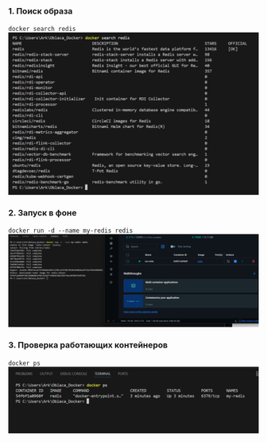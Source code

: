 ### 1. Поиск образа
`docker search redis`
![alt text](img/image-1.png)

### 2. Запуск в фоне
`docker run -d --name my-redis redis`
![alt text](/img/image-2.png)

### 3. Проверка работающих контейнеров
`docker ps`
![alt text](/img/image-3.png)